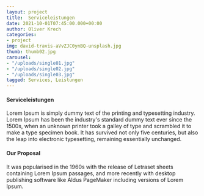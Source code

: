 ```yaml
---
layout: project
title:  Serviceleistungen
date: 2021-10-01T07:45:00.000+00:00
author: Oliver Krech
categories:
- project
img: david-travis-aVvZJC0ynBQ-unsplash.jpg
thumb: thumb02.jpg
carousel:
- "/uploads/single01.jpg"
- "/uploads/single02.jpg"
- "/uploads/single03.jpg"
tagged: Services, Leistungen
---
```

#### Serviceleistungen

Lorem Ipsum is simply dummy text of the printing and typesetting industry. Lorem Ipsum has been the industry's standard dummy text ever since the 1500s, when an unknown printer took a galley of type and scrambled it to make a type specimen book. It has survived not only five centuries, but also the leap into electronic typesetting, remaining essentially unchanged.

#### Our Proposal

It was popularised in the 1960s with the release of Letraset sheets containing Lorem Ipsum passages, and more recently with desktop publishing software like Aldus PageMaker including versions of Lorem Ipsum.
